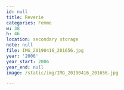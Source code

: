 ```yaml
---
id: null
title: Reverie
categories: Femme
w: 38
h: 46
location: secondary storage
note: null
file: IMG_20190416_201656.jpg
year: '2006'
year_start: 2006
year_end: null
image: /static/img/IMG_20190416_201656.jpg

---
```


